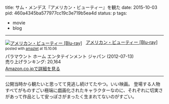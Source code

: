 title: サム・メンデス『アメリカン・ビューティー』を観た
date: 2015-10-03
pid: 460a4345ba577977cc19c3e719b5ea4d
status: p
tags:
- movie
- blog
---

<div class="amazlet-box" style="margin-bottom:0px;"><div class="amazlet-image" style="float:left;margin:0px 12px 1px 0px;"><a href="http://www.amazon.co.jp/exec/obidos/ASIN/B007T4BHHA/dotimpact-22/ref=nosim/" name="amazletlink" target="_blank"><img src="http://ecx.images-amazon.com/images/I/61tQ-3k6kGL._SL160_.jpg" alt="アメリカン・ビューティー [Blu-ray]" style="border: none;" /></a></div><div class="amazlet-info" style="line-height:120%; margin-bottom: 10px"><div class="amazlet-name" style="margin-bottom:10px;line-height:120%"><a href="http://www.amazon.co.jp/exec/obidos/ASIN/B007T4BHHA/dotimpact-22/ref=nosim/" name="amazletlink" target="_blank">アメリカン・ビューティー [Blu-ray]</a><div class="amazlet-powered-date" style="font-size:80%;margin-top:5px;line-height:120%">posted with <a href="http://www.amazlet.com/" title="amazlet" target="_blank">amazlet</a> at 15.10.06</div></div><div class="amazlet-detail">パラマウント ホーム エンタテインメント ジャパン (2012-07-13)<br />売り上げランキング: 20,164<br /></div><div class="amazlet-sub-info" style="float: left;"><div class="amazlet-link" style="margin-top: 5px"><a href="http://www.amazon.co.jp/exec/obidos/ASIN/B007T4BHHA/dotimpact-22/ref=nosim/" name="amazletlink" target="_blank">Amazon.co.jpで詳細を見る</a></div></div></div><div class="amazlet-footer" style="clear: left"></div></div>

---- 

公開当時から観たいと思ってて見逃し続けてたやつ。いい映画。
登場する人物すべてがものすごい極端に戯画化されたキャラクターなのに、それぞれに切実さがあって作品として安っぽさがまったく生まれてないのがすごい。